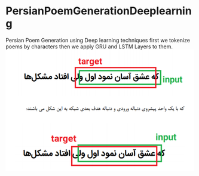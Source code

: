 # PersianPoemGenerationDeeplearning
Persian Poem Generation using Deep learning techniques
first we tokenize poems by characters then we apply GRU and LSTM Layers to them.
![alt text](https://github.com/MohammadHasanAbbasi/PersianPoemGenerationDeeplearning/blob/main/pic1.png "Shape of input data")
